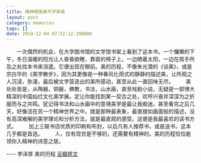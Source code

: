 ```yaml
---
title: 精神栖居离不开审美
layout: post
category: memories
tags: []
date: 2014-12-04 07:52:12.298000
---
```

　　一次偶然的机会，在大学图书馆的文学馆书架上看到了这本书。一个慵懒的下午，冬日温暖的阳光让人昏昏欲睡，靠窗的椅子上，一边晒着太阳，一边在周手所及之处找本书来消遣。它便出现在眼前。美的历程，不像朱光潜的《谈美》，或是宗白华的《美学散步》，因为其更像是一种春风化雨式的静静的描述美，让所观之人沉浸，弥漫，最后被文字营造出的美所感动，甚至从此一直回味无尽。 
　　美处处皆是，从陶器，铜器，佛教，书法，山水画，直至戏剧小说，无疑是一部博大精深的中国灿烂文化美学展。定让你能找到某一契合之处，欢呼兴奋并深深为之折服而与之共鸣。犹记得书法和山水画中的意境美学是最让我痴迷。甚至看完之后几天，好像活在另一个精神世界之中。就是那种最表象，最直接如画面般的描述，没有高深难解的美学理论和分析方法，就是最直观的感受。这便是我最喜欢的读书方式。 
　　加上三联书店优质的印刷和布封，以后凡有人推荐书，或是送书，这本几乎都是首选。
　　人，仅有现世是不够的，还需要有精神的。美的历程恰恰能领你入精神的诗意之居。

---- 李泽厚 美的历程
[豆瓣原文](http://book.douban.com/review/6457681/)
